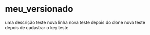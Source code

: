 # meu_versionado
uma descrição teste
nova linha
nova teste depois do clone
nova teste depois de cadastrar o key
teste